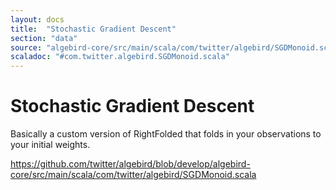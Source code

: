 ```yaml
---
layout: docs
title:  "Stochastic Gradient Descent"
section: "data"
source: "algebird-core/src/main/scala/com/twitter/algebird/SGDMonoid.scala"
scaladoc: "#com.twitter.algebird.SGDMonoid.scala"
---
```


# Stochastic Gradient Descent

Basically a custom version of RightFolded that folds in your observations to your initial weights.

https://github.com/twitter/algebird/blob/develop/algebird-core/src/main/scala/com/twitter/algebird/SGDMonoid.scala
